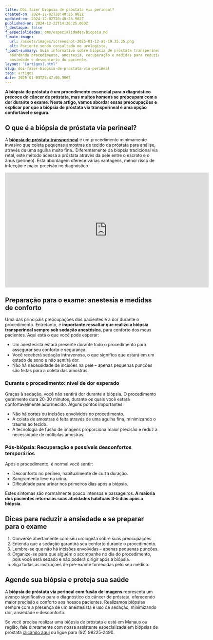 ```yaml
---
title: Dói fazer biópsia de próstata via perineal?
created-on: 2024-12-02T20:48:26.902Z
updated-on: 2024-12-02T20:48:26.902Z
published-on: 2024-12-22T14:26:25.060Z
f_destaque: false
f_especialidades: cms/especialidades/biopsia.md
f_main-image:
  url: /assets/images/screenshot-2025-01-12-at-19.35.25.png
  alt: Paciente sendo consultado no urologista.
f_post-summary: Guia informativo sobre biópsia de próstata transperineal,
  abordando procedimento, anestesia, recuperação e medidas para reduzir
  ansiedade e desconforto do paciente.
layout: "[artigos].html"
slug: doi-fazer-biopsia-de-prostata-via-perineal
tags: artigos
date: 2025-01-03T23:47:00.906Z
---
```

**A biópsia de próstata é um procedimento essencial para o diagnóstico precoce do câncer de próstata, mas muitos homens se preocupam com a dor durante o exame. Neste artigo, vamos abordar essas preocupações e explicar por que a biópsia de próstata via transperineal é uma opção confortável e segura.**

## **O que é a biópsia de próstata via perineal?**

A [**biópsia de** **próstata** **transperineal**](https://uroconsult.com.br/artigos/biopsia-de-prostata-transperineal-em-manaus/) é um procedimento minimamente invasivo que coleta pequenas amostras de tecido da próstata para análise, através de uma agulha muito fina.. Diferentemente da biópsia tradicional via retal, este método acessa a próstata através da pele entre o escroto e o ânus (períneo). Esta abordagem oferece várias vantagens, menor risco de infecção e maior precisão no diagnóstico.

<iframe width="668" height="376" src="https://www.youtube.com/embed/MnAOA5Kqe4o?list=PL2N9o0WBU1CbmikxiHCPDmwSOgMDwncQ6" title="Biópsia de próstata transperineal com fusão de imagens" frameborder="0" allow="accelerometer; autoplay; clipboard-write; encrypted-media; gyroscope; picture-in-picture; web-share" referrerpolicy="strict-origin-when-cross-origin" allowfullscreen></iframe>

## **Preparação para o exame: anestesia e medidas de conforto**

Uma das principais preocupações dos pacientes é a dor durante o procedimento. Entretanto, é **importante ressaltar que realizo a biópsia transperineal sempre sob sedação anestésica**, para conforto dos meus pacientes. Aqui está o que você pode esperar:

* Um anestesista estará presente durante todo o procedimento para assegurar seu conforto e segurança.
* Você receberá sedação intravenosa, o que significa que estará em um estado de sono e não sentirá dor.
* Não há necessidade de incisões na pele – apenas pequenas punções são feitas para a coleta das amostras.

### **Durante o procedimento: nível de dor esperado**

Graças à sedação, você não sentirá dor durante a biópsia. O procedimento geralmente dura 20-30 minutos, durante os quais você estará confortavelmente adormecido. Alguns pontos importantes:

* Não há cortes ou incisões envolvidos no procedimento.
* A coleta de amostras é feita através de uma agulha fina, minimizando o trauma ao tecido.
* A tecnologia de fusão de imagens proporciona maior precisão e reduz a necessidade de múltiplas amostras.

### **Pós-biópsia: Recuperação e possíveis desconfortos temporários**

Após o procedimento, é normal você sentir:

* Desconforto no períneo, habitualmente de curta duração.
* Sangramento leve na urina.
* Dificuldade para urinar nos primeiros dias após a biópsia.

Estes sintomas são normalmente pouco intensos e passageiros. **A maioria dos pacientes retorna às suas atividades habituais 3-5 dias após a biópsia.**

## **Dicas para reduzir a ansiedade e se preparar para o exame**

1. Converse abertamente com seu urologista sobre suas preocupações.
2. Entenda que a sedação garantirá seu conforto durante o procedimento.
3. Lembre-se que não há incisões envolvidas – apenas pequenas punções.
4. Organize-se para que alguém o acompanhe no dia do procedimento, pois você será sedado e não poderá dirigir após a biópsia.
5. Siga todas as instruções de pré-exame fornecidas pelo seu médico.

## **Agende sua biópsia e proteja sua saúde**

A **biópsia de próstata via perineal com fusão de imagens** representa um avanço significativo para o diagnóstico do câncer de próstata, oferecendo maior precisão e conforto aos nossos pacientes. Realizamos biópsias sempre com a presença de um anestesista e uso de sedação, minimizando dor, ansiedade e desconforto.

Se você precisa realizar uma biópsia de próstata e está em Manaus ou região, fale diretamente com nossa assistente especializada em biópsias de próstata [clicando aqui](https://api.whatsapp.com/send?phone=5592982252490) ou ligue para (92) 98225-2490.
